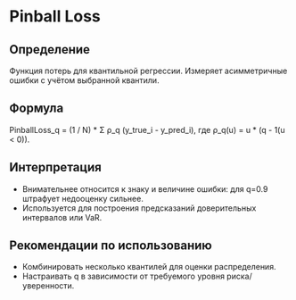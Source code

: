 # Pinball Loss

## Определение
Функция потерь для квантильной регрессии. Измеряет асимметричные ошибки с учётом выбранной квантили.

## Формула
PinballLoss_q = (1 / N) * Σ ρ_q (y_true_i - y_pred_i), где ρ_q(u) = u * (q - 1(u < 0)).

## Интерпретация
- Внимательнее относится к знаку и величине ошибки: для q=0.9 штрафует недооценку сильнее.
- Используется для построения предсказаний доверительных интервалов или VaR.

## Рекомендации по использованию
- Комбинировать несколько квантилей для оценки распределения.
- Настраивать q в зависимости от требуемого уровня риска/уверенности.
